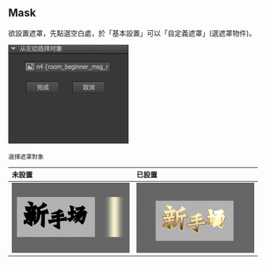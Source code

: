## Mask

欲設置遮罩，先點選空白處，於「基本設置」可以「自定義遮罩」\(選遮罩物件\)。

![](/assets/settings.png)

```
選擇遮罩對象
```

| 未設置 | 已設置 |
| :--- | :--- |
| ![](/assets/before.png) | ![](/assets/after.png) |




